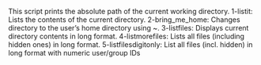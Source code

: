 This script prints the absolute path of the current working directory.
1-listit: Lists the contents of the current directory.
2-bring_me_home: Changes directory to the user’s home directory using ~.
3-listfiles: Displays current directory contents in long format.
4-listmorefiles: Lists all files (including hidden ones) in long format.
5-listfilesdigitonly: List all files (incl. hidden) in long format with numeric user/group IDs
